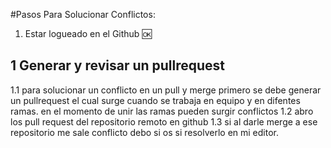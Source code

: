 #Pasos Para Solucionar Conflictos:

1. Estar logueado en el Github 🆗
## 1 Generar y revisar un pullrequest
1.1 para solucionar un conflicto en un pull y merge primero se debe generar un pullrequest el cual
surge cuando se trabaja en equipo y en difentes ramas. en el momento de unir las ramas pueden 
surgir conflictos
1.2 abro los pull request del repositorio remoto en github
1.3 si al darle merge a ese repositorio me sale conflicto debo si os si resolverlo en mi editor.

